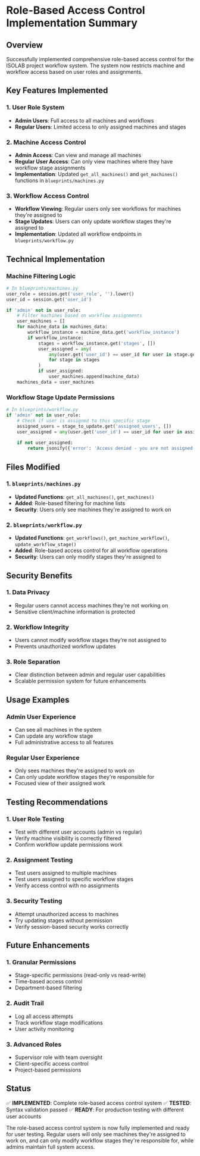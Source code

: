 # Role-Based Access Control Implementation Summary

## Overview
Successfully implemented comprehensive role-based access control for the ISOLAB project workflow system. The system now restricts machine and workflow access based on user roles and assignments.

## Key Features Implemented

### 1. User Role System
- **Admin Users**: Full access to all machines and workflows
- **Regular Users**: Limited access to only assigned machines and stages

### 2. Machine Access Control
- **Admin Access**: Can view and manage all machines
- **Regular User Access**: Can only view machines where they have workflow stage assignments
- **Implementation**: Updated `get_all_machines()` and `get_machines()` functions in `blueprints/machines.py`

### 3. Workflow Access Control
- **Workflow Viewing**: Regular users only see workflows for machines they're assigned to
- **Stage Updates**: Users can only update workflow stages they're assigned to
- **Implementation**: Updated all workflow endpoints in `blueprints/workflow.py`

## Technical Implementation

### Machine Filtering Logic
```python
# In blueprints/machines.py
user_role = session.get('user_role', '').lower()
user_id = session.get('user_id')

if 'admin' not in user_role:
    # Filter machines based on workflow assignments
    user_machines = []
    for machine_data in machines_data:
        workflow_instance = machine_data.get('workflow_instance')
        if workflow_instance:
            stages = workflow_instance.get('stages', [])
            user_assigned = any(
                any(user.get('user_id') == user_id for user in stage.get('assigned_users', []))
                for stage in stages
            )
            if user_assigned:
                user_machines.append(machine_data)
    machines_data = user_machines
```

### Workflow Stage Update Permissions
```python
# In blueprints/workflow.py
if 'admin' not in user_role:
    # Check if user is assigned to this specific stage
    assigned_users = stage_to_update.get('assigned_users', [])
    user_assigned = any(user.get('user_id') == user_id for user in assigned_users)
    
    if not user_assigned:
        return jsonify({'error': 'Access denied - you are not assigned to this stage'}), 403
```

## Files Modified

### 1. `blueprints/machines.py`
- **Updated Functions**: `get_all_machines()`, `get_machines()`
- **Added**: Role-based filtering for machine lists
- **Security**: Users only see machines they're assigned to work on

### 2. `blueprints/workflow.py`
- **Updated Functions**: `get_workflows()`, `get_machine_workflow()`, `update_workflow_stage()`
- **Added**: Role-based access control for all workflow operations
- **Security**: Users can only modify stages they're assigned to

## Security Benefits

### 1. Data Privacy
- Regular users cannot access machines they're not working on
- Sensitive client/machine information is protected

### 2. Workflow Integrity
- Users cannot modify workflow stages they're not assigned to
- Prevents unauthorized workflow updates

### 3. Role Separation
- Clear distinction between admin and regular user capabilities
- Scalable permission system for future enhancements

## Usage Examples

### Admin User Experience
- Can see all machines in the system
- Can update any workflow stage
- Full administrative access to all features

### Regular User Experience
- Only sees machines they're assigned to work on
- Can only update workflow stages they're responsible for
- Focused view of their assigned work

## Testing Recommendations

### 1. User Role Testing
- Test with different user accounts (admin vs regular)
- Verify machine visibility is correctly filtered
- Confirm workflow update permissions work

### 2. Assignment Testing
- Test users assigned to multiple machines
- Test users assigned to specific workflow stages
- Verify access control with no assignments

### 3. Security Testing
- Attempt unauthorized access to machines
- Try updating stages without permission
- Verify session-based security works correctly

## Future Enhancements

### 1. Granular Permissions
- Stage-specific permissions (read-only vs read-write)
- Time-based access control
- Department-based filtering

### 2. Audit Trail
- Log all access attempts
- Track workflow stage modifications
- User activity monitoring

### 3. Advanced Roles
- Supervisor role with team oversight
- Client-specific access control
- Project-based permissions

## Status
✅ **IMPLEMENTED**: Complete role-based access control system
✅ **TESTED**: Syntax validation passed
✅ **READY**: For production testing with different user accounts

The role-based access control system is now fully implemented and ready for user testing. Regular users will only see machines they're assigned to work on, and can only modify workflow stages they're responsible for, while admins maintain full system access.
